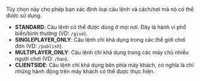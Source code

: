 Tùy chọn này cho phép bạn xác định loại câu lệnh và cách/nơi mà nó có thể được sử dụng.

* **STANDARD**: Câu lệnh có thể được dùng ở mọi nơi. Đây là hành vi phổ biến/bình thường (VD: `/give`).
* **SINGLEPLAYER_ONLY**: Câu lệnh chỉ khả dụng trong các thể giới chơi đơn (VD: `/publish`).
* **MULTIPLAYER_ONLY**: Câu lệnh chỉ khả dụng trong các máy chủ nhiểu người chơi (VD: `/ban`).
* **CLIENTSIDE**: Câu lệnh chỉ khả dụng bên phía máy khách, có nghĩa là chỉ những hành động trên máy khách có thể được thực hiện.